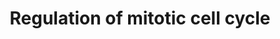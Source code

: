 ---
authors:
- ReactomeTeam
description: Regulation of mitotic cell cycle currently covers APC/C-mediated degradation
  of cell cycle proteins.  View original pathway at [http://www.reactome.org/PathwayBrowser/#DIAGRAM=453276
  Reactome].
last-edited: 2021-01-25
organisms:
- Homo sapiens
redirect_from:
- /index.php/Pathway:WP4109
- /instance/WP4109
schema-jsonld:
- '@context': https://schema.org/
  '@id': https://wikipathways.github.io/pathways/WP4109.html
  '@type': Dataset
  creator:
    '@type': Organization
    name: WikiPathways
  description: Regulation of mitotic cell cycle currently covers APC/C-mediated degradation
    of cell cycle proteins.  View original pathway at [http://www.reactome.org/PathwayBrowser/#DIAGRAM=453276
    Reactome].
  keywords:
  - 'RPS27A(1-76) '
  - PTTG1
  - SKP2
  - phospho-APC/C:Cdh1
  - Emi1complexes
  - 'p-S182-FBXO5 '
  - complex
  - cycle
  - Multiubiquitinated
  - 'PSME2 '
  - phosphatase
  - A:phospho-Cdk2(Thr
  - SCF-associated
  - 'ANAPC5 '
  - 'UBE2C '
  - 'PSMA4 '
  - cell
  - 'ANAPC2 '
  - 'PSMD3 '
  - FZR1
  - 'SKP1 '
  - 'PSMC3 '
  - CCNA:p-T160-CDK2
  - 'PSMC2 '
  - phospho-Emi1(Ser
  - RB1:SKP2:APC/C:Cdh1
  - 'UBC(305-380) '
  - 'PSMD1 '
  - 'PSMD6 '
  - BTRC:CUL1:SKP1
  - Emi1:Cdh1 complex
  - 26S proteasome
  - 'PSMA3 '
  - 'SHFM1 '
  - PPi
  - 'CDC23 '
  - 'UBE2S '
  - BUB3
  - Ub
  - 'PSMA7 '
  - 'UBC(457-532) '
  - Activated MAD2L1
  - Cdh1
  - 'NEK2 '
  - anaphase promoting
  - 'UBE2D1 '
  - 'PSMD10 '
  - p-T161-CDK1
  - 'FZR1 '
  - 149):Cdc20/Cdh1
  - complexes
  - Cyclin A associated
  - Emi1:Cdc20/Cdh1
  - 'PSMB5 '
  - 'PSMD13 '
  - 'PSMD8 '
  - 'PSMC6 '
  - protein:APC/C:Cdh1
  - ATP
  - 160):phospho-Cdh1:phospho-APC/C complex
  - PolyUb-SKP2:RB1:phospho-APC/C:Cdh1 complex
  - 'PSMA6 '
  - 'PSMC4 '
  - 'PSMB8 '
  - 'UBC(381-456) '
  - 'PSMB10 '
  - 'PSMB6 '
  - 'PTTG1 '
  - phosphorylated
  - 'UBC(1-76) '
  - CCNB1:p-T161-CDK1
  - 'AURKB '
  - Cdh1 associated
  - Cdh1:phospho-APC/C
  - 'CCNB1 '
  - BUB1B
  - NEK2
  - 'PSMA1 '
  - 'BTRC '
  - 'PSMC1 '
  - 'PSMB4 '
  - 'RB1 '
  - proteins:phospho-APC/C:Cdh1 complex
  - 'PSMD14 '
  - 'CCNA1 '
  - ADP
  - 'PSMB7 '
  - 'p-S145,S149-FBXO5 '
  - 'ANAPC1 '
  - 'PLK1 '
  - 'PSMB1 '
  - phospho-Emi1:Cdc20/Cdh1 complexes
  - CDC20:pAPC/C:K11polyUb-PTTG1
  - CDC20:p-APC/C:PTTG1
  - 'PSME3 '
  - Cdc2:Cyclin
  - 'p-FZR1 '
  - hBUBR1:hBUB3:MAD2*:CDC20 complex
  - 'ANAPC11 '
  - 'PSME1 '
  - 'PSMB9 '
  - 161) complex
  - 'p-T161-CDK1 '
  - Phospho-Emi1(Ser
  - (APC/C:Cdh1)-targeted cell cycle proteins
  - Nek2A:MCC:APC/C
  - 'PSMD11 '
  - 'ANAPC15 '
  - MAD2*CDC20 complex
  - 'ANAPC7 '
  - 'SKP2 '
  - 'PSMD5 '
  - 'PSMD9 '
  - 'BUB3 '
  - Cdc20:phospho-APC/C:Cyclin B:Cdc2 complex
  - FBXO5
  - with MCC:APC/C
  - 'UBB(153-228) '
  - 'UBB(1-76) '
  - multiubiquitinated
  - 'ANAPC10 '
  - 'UBC(77-152) '
  - hBUBR1:hBUB3:MAD2*
  - 'PSMD12 '
  - 'PSMC5 '
  - phospho-Cdh1
  - 'PSMA5 '
  - B:Cdc2:Cdc20:phospho-APC/C complex
  - Cdc20/Cdh1
  - 'CDC14A '
  - 'PSMA2 '
  - 'PSMB3 '
  - 'CDC16 '
  - 'CDC27 '
  - A:phospho-Cdc2(Thr
  - 182):Cdc20/Cdh1
  - 'PSME4 '
  - 160):Cdh1:phosho-APC/C complex
  - p-T210-PLK1
  - 'Activated MAD2L1 '
  - p-FZR1
  - phospho-Cdh1:phospho-APC/C complex
  - RB1
  - 'BUB1B '
  - cell cycle
  - 'CCNA2 '
  - Emi1:Cdc20 complex
  - 'ANAPC16 '
  - 145, Ser
  - 'PSMD2 '
  - 'FBXO5 '
  - 'ANAPC4 '
  - 'PolyUb-SKP2 '
  - 'UBC(533-608) '
  - 'UBC(229-304) '
  - Cyclin
  - 'UBC(153-228) '
  - with APC/C
  - CDC20:p-APC/C
  - 'UBE2E1 '
  - 'PSMA8 '
  - complex (APC/C)
  - SCF-beta-TrCP:phospho-Emi1 complexes
  - MCC:APC/C complex
  - 'UBA52(1-76) '
  - 'PSMD7 '
  - 'PSMB11 '
  - A:phospho-Cdk(Thr
  - A:MCC:APC/C complex
  - 'K11polyUb-PTTG1 '
  - 'CDC20 '
  - 'CUL1 '
  - 'UBB(77-152) '
  - 'AURKA '
  - CDC20
  - 'p-T160-CDK2 '
  - 'PSMF1 '
  - H2O
  - 'UBC(609-684) '
  - 'PSMD4 '
  - 'PSMB2 '
  - 'CDC26 '
  - Nek2A
  license: CC0
  name: Regulation of mitotic cell cycle
seo: CreativeWork
title: Regulation of mitotic cell cycle
wpid: WP4109
---